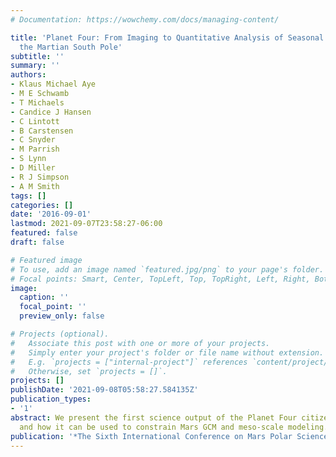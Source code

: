 ```yaml
---
# Documentation: https://wowchemy.com/docs/managing-content/

title: 'Planet Four: From Imaging to Quantitative Analysis of Seasonal Activity at
  the Martian South Pole'
subtitle: ''
summary: ''
authors:
- Klaus Michael Aye
- M E Schwamb
- T Michaels
- Candice J Hansen
- C Lintott
- B Carstensen
- C Snyder
- M Parrish
- S Lynn
- D Miller
- R J Simpson
- A M Smith
tags: []
categories: []
date: '2016-09-01'
lastmod: 2021-09-07T23:58:27-06:00
featured: false
draft: false

# Featured image
# To use, add an image named `featured.jpg/png` to your page's folder.
# Focal points: Smart, Center, TopLeft, Top, TopRight, Left, Right, BottomLeft, Bottom, BottomRight.
image:
  caption: ''
  focal_point: ''
  preview_only: false

# Projects (optional).
#   Associate this post with one or more of your projects.
#   Simply enter your project's folder or file name without extension.
#   E.g. `projects = ["internal-project"]` references `content/project/deep-learning/index.md`.
#   Otherwise, set `projects = []`.
projects: []
publishDate: '2021-09-08T05:58:27.584135Z'
publication_types:
- '1'
abstract: We present the first science output of the Planet Four citizen science project
  and how it can be used to constrain Mars GCM and meso-scale modeling.
publication: '*The Sixth International Conference on Mars Polar Science and Exploration*'
---
```

